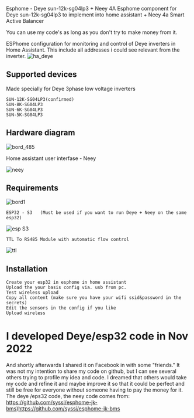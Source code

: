 Esphome - Deye sun-12k-sg04lp3 + Neey 4A
Esphome component for Deye sun-12k-sg04lp3 to implement into home assistant + Neey 4a Smart Active Balancer

You can use my code's as long as you don't try to make money from it.

ESPhome configuration for monitoring and control of Deye inverters in Home Assistant. This include all addresses i could see relevant from the inverter. 
![ha_deye](https://github.com/oz5afj/esp32-Deye-sun-12k-sg04lp3/assets/58389425/4ab7bf48-95e2-4784-bcf9-48e3f7842a30)


## Supported devices

Made specially for Deye 3phase low voltage inverters

    SUN-12K-SG04LP3(confirmed)
    SUN-8K-SG04LP3
    SUN-6K-SG04LP3
    SUN-5K-SG04LP3

 
## Hardware diagram

![bord_485](https://github.com/oz5afj/Esphome-to-Deye-sun-12k-sg04lp3/assets/58389425/81b05cd3-0532-4be6-8087-21d37ce6e0ff)


Home assistant user interfase - Neey

![neey](https://github.com/oz5afj/esp32-Deye-sun-12k-sg04lp3/assets/58389425/d6e937b3-cc3c-46cf-86f5-c46d07fd0bc8)

## Requirements

 
![bord1](https://github.com/oz5afj/Esphome-to-Deye-sun-12k-sg04lp3/assets/58389425/a729788e-e129-43d7-89c4-076b212cdd4e)


    ESP32 - S3   (Must be used if you want to run Deye + Neey on the same esp32)
![esp S3](https://github.com/oz5afj/esp32-Deye-sun-12k-sg04lp3/assets/58389425/4f16a8ef-934a-47f1-a69e-8dd488eb31bb)

    TTL To RS485 Module with automatic flow control
![ttl](https://github.com/oz5afj/esp32-Deye-sun-12k-sg04lp3/assets/58389425/0d96496b-acad-4d77-bfc7-8fad2df71968)

## Installation

    Create your esp32 in esphome in home assistant
    Upload the your basis config via. usb from pc.
    Test wireless upload
    Copy all content (make sure you have your wifi ssid&password in the secrets)
    Edit the sensors in the config if you like
    Upload wireless



#  I developed Deye/esp32 code in Nov 2022

And shortly afterwards I shared it on Facebook in with some "friends."
It was not my intention to share my code on github, but I can see several others trying to profile my idea and code.
I dreamed that others would take my code and refine it and maybe improve it so that it could be perfect and still be free for everyone without someone having to pay the money for it.
The deye /eps32 code, the neey code comes from: https://github.com/syssi/esphome-jk-bms)https://github.com/syssi/esphome-jk-bms
